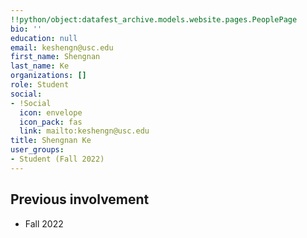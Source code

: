 ```yaml
---
!!python/object:datafest_archive.models.website.pages.PeoplePage
bio: ''
education: null
email: keshengn@usc.edu
first_name: Shengnan
last_name: Ke
organizations: []
role: Student
social:
- !Social
  icon: envelope
  icon_pack: fas
  link: mailto:keshengn@usc.edu
title: Shengnan Ke
user_groups:
- Student (Fall 2022)
---
```



## Previous involvement

* Fall 2022

